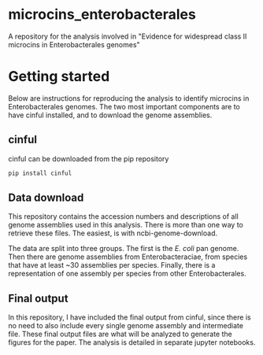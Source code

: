 # microcins_enterobacterales
A repository for the analysis involved in "Evidence for widespread class II microcins in Enterobacterales genomes"


# Getting started

Below are instructions for reproducing the analysis to identify microcins in Enterobacterales genomes. The two most important components are to have cinful installed, and to download the genome assemblies.

## cinful

cinful can be downloaded from the pip repository

```bash
pip install cinful
```

## Data download

This repository contains the accession numbers and descriptions of all genome assemblies used in this analysis. There is more than one way to retrieve these files. The easiest, is with ncbi-genome-download.


The data are split into three groups. The first is the _E. coli_ pan genome. Then there are genome assemblies from Enterobacteraciae, from species that have at least ~30 assemblies per species. Finally, there is a representation of one assembly per species from other Enterobacterales.

## Final output

In this repository, I have included the final output from cinful, since there is no need to also include every single genome assembly and intermediate file. These final output files are what will be analyzed to generate the figures for the paper. The analysis is detailed in separate jupyter notebooks. 

